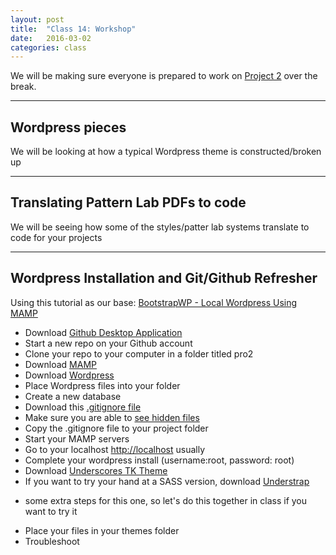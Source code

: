 ```yaml
---
layout: post
title:  "Class 14: Workshop"
date:   2016-03-02
categories: class
---
```


We will be making sure everyone is prepared to work on [Project 2](https://docs.google.com/document/d/1a-XvGo3RrApTL9ONH6Mk9LThbGhGg90YZ-TK2pq_Er8/edit?usp=sharing) over the break.

---

## Wordpress pieces
We will be looking at how a typical Wordpress theme is constructed/broken up

---

## Translating Pattern Lab PDFs to code
We will be seeing how some of the styles/patter lab systems translate to code for your projects

---

## Wordpress Installation and Git/Github Refresher
Using this tutorial as our base: [BootstrapWP - Local Wordpress Using MAMP](https://bootstrapwp.com/setup-local-development-environment-wordpress/)  
* Download [Github Desktop Application](https://desktop.github.com/)  
* Start a new repo on your Github account  
* Clone your repo to your computer in a folder titled pro2  
* Download [MAMP](https://www.mamp.info/en/downloads/)  
* Download [Wordpress](https://wordpress.org/download/)  
* Place Wordpress files into your folder  
* Create a new database
* Download this [.gitignore file](https://gist.github.com/salcode/b515f520d3f8207ecd04)
* Make sure you are able to [see hidden files](http://ianlunn.co.uk/articles/quickly-showhide-hidden-files-mac-os-x-mavericks/)  
* Copy the .gitignore file to your project folder
* Start your MAMP servers  
* Go to your localhost [http://localhost](http://localhost) usually
* Complete your wordpress install (username:root, password: root)  
* Download [Underscores TK Theme](http://themekraft.com/tk-wordpress-bootstrap-starter-theme/)  
* If you want to try your hand at a SASS version, download [Understrap](http://understrap.com/)  
- some extra steps for this one, so let's do this together in class if you want to try it  
* Place your files in your themes folder  
* Troubleshoot   
